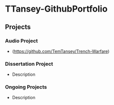 # TTansey-GithubPortfolio

## Projects

### Audio Project
- (https://github.com/TemTansey/Trench-Warfare)
  
### Dissertation Project
- Description
  
### Ongoing Projects
- Description
  
